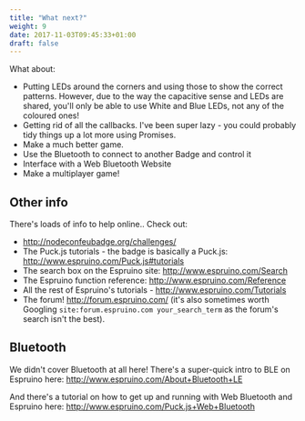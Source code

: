 ```yaml
---
title: "What next?"
weight: 9
date: 2017-11-03T09:45:33+01:00
draft: false
---
```


What about:

* Putting LEDs around the corners and using those to show the correct 
patterns. However, due to the way the capacitive sense and LEDs are shared,
you'll only be able to use White and Blue LEDs, not any of the coloured
ones!
* Getting rid of all the callbacks. I've been super lazy - you could probably
tidy things up a lot more using Promises.
* Make a much better game.
* Use the Bluetooth to connect to another Badge and control it
* Interface with a Web Bluetooth Website
* Make a multiplayer game!


## Other info

There's loads of info to help online.. Check out:

* http://nodeconfeubadge.org/challenges/
* The Puck.js tutorials - the badge is basically a Puck.js: http://www.espruino.com/Puck.js#tutorials
* The search box on the Espruino site: http://www.espruino.com/Search
* The Espruino function reference: http://www.espruino.com/Reference
* All the rest of Espruino's tutorials - http://www.espruino.com/Tutorials
* The forum! http://forum.espruino.com/ (it's also sometimes worth
Googling `site:forum.espruino.com your_search_term` as the forum's
search isn't the best).

## Bluetooth

We didn't cover Bluetooth at all here! There's a super-quick intro to
BLE on Espruino here: http://www.espruino.com/About+Bluetooth+LE

And there's a tutorial on how to get up and running with Web Bluetooth
and Espruino here: http://www.espruino.com/Puck.js+Web+Bluetooth
